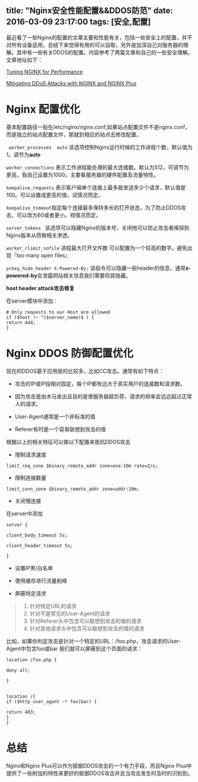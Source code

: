 title: "Nginx安全性能配置&&DDOS防范"
date: 2016-03-09 23:17:00
tags: [安全,配置]
----
<!-- more -->
最近看了一些Nginx的配置的文章主要和性能有关，包括一些安全上的配置，并不对所有设备适用，总结下来觉得有用的可以自取，另外是加深自己对服务器的理解。其中有一些有关DDOS的配置。内容参考了两篇文章和自己的一些安全理解。文章地址如下：

[Tuning NGINX for Performance](https://nginx.com/blog/tuning-nginx/)

[Mitigating DDoS Attacks with NGINX and NGINX Plus](https://www.nginx.com/blog/mitigating-ddos-attacks-with-nginx-and-nginx-plus/)



# Nginx  配置优化

基本配置路径一般在/etc/nginx/nginx.conf,如果站点配置文件不是nginx.conf，而是独立的站点配置文件，那就到相应的站点去修改配置。

` worker_processes  auto` 该选项控制Nginx运行时候的工作进程个数，默认值为1。调节为**auto**

`worker_connections` 表示工作进程能处理的最大连接数。默认为512，可调节为更高，我自己设置为1000。主要看服务器的硬件配置及流量特性。

`keepalive_requests` 表示客户端单个连接上最多能发送多少个请求，默认值是100。可以设置成更高的值，试情况而定。

`keepalive_timeout`指定每个连接最多保持多长的打开状态，为了防止DDOS攻击，可以改为60或者更小。视情况而定。

`server_tokens ` 该选项可以隐藏Nginx的版本号，关闭他可以防止攻击者嗅探到Nginx版本从而做相关渗透。

`worker_rlimit_nofile` 进程最大打开文件数 可以配置为一个较高的数字。避免出现『too many open files』

`proxy_hide_header X-Powered-By;` 该指令可以隐藏一些header的信息。通常**x-powered-by**会泄露网站相关信息我们需要将其隐藏。

**host header attack攻击修复**

在server模块中添加：

```
# Only requests to our Host are allowed
if ($host !~ ^($server_name)$ ) {
return 444;
}
```
# Nginx DDOS 防御配置优化

现在的DDOS基于应用层的比较多，比如CC攻击。通常有如下特点：

- 攻击的IP或IP段相对固定，每个IP都有远大于真实用户的连接数和请求数。

- 因为攻击是由木马发出且目的是使服务器超负荷，请求的频率会远远超过正常人的请求。

- User-Agent通常是一个非标准的值

- Referer有时是一个容易联想到攻击的值

根据以上的相关特征可以做以下配置来抵抗DDOS攻击

- 限制请求速度

`limit_req_zone $binary_remote_addr zone=one:10m rate=2/s;`

- 限制连接数量

`limit_conn_zone $binary_remote_addr zone=addr:10m;`

- 关闭慢连接

在server中添加 

```
server {

client_body_timeout 5s;

client_header_timeout 5s;

}

```

- 设置IP黑/白名单

- 使用缓存进行流量削峰

- 屏蔽特定请求

>1. 针对特定URL的请求
>2. 针对不是常见的User-Agent的请求
>3. 针对Referer头中包含可以联想到攻击的值的请求
>4. 针对其他请求头中包含可以联想到攻击的值的请求


比如，如果你判定攻击是针对一个特定的URL：/foo.php，攻击请求的User-Agent中包含foo或bar 我们就可以屏蔽到这个页面的请求：

``` 
location /foo.php {

deny all;

}


location /{
if ($http_user_agent ~* foo|bar) {

return 403;
}
}

```

# 总结

Nginx和Nginx Plus可以作为抵御DDOS攻击的一个有力手段，而且Nginx Plus中提供了一些附加的特性来更好的抵御DDOS攻击并且当攻击发生时及时的识别到。

